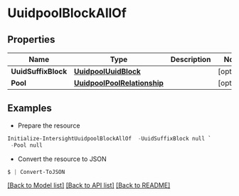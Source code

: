 # UuidpoolBlockAllOf
## Properties

Name | Type | Description | Notes
------------ | ------------- | ------------- | -------------
**UuidSuffixBlock** | [**UuidpoolUuidBlock**](UuidpoolUuidBlock.md) |  | [optional] 
**Pool** | [**UuidpoolPoolRelationship**](UuidpoolPoolRelationship.md) |  | [optional] 

## Examples

- Prepare the resource
```powershell
Initialize-IntersightUuidpoolBlockAllOf  -UuidSuffixBlock null `
 -Pool null
```

- Convert the resource to JSON
```powershell
$ | Convert-ToJSON
```

[[Back to Model list]](../README.md#documentation-for-models) [[Back to API list]](../README.md#documentation-for-api-endpoints) [[Back to README]](../README.md)


